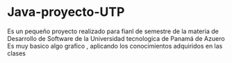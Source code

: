 # Java-proyecto-UTP
Es un pequeño proyecto realizado para fianl de semestre de la materia de Desarrollo de Software 
de la Universidad tecnologica de Panamá de Azuero 
Es muy basico algo grafico , aplicando los conocimientos adquiridos en las clases
